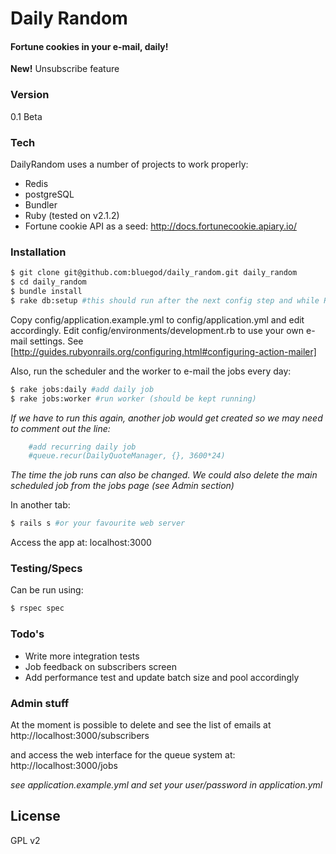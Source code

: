 # Daily Random

#### Fortune cookies in your e-mail, daily!

**New!** Unsubscribe feature

### Version
0.1 Beta

### Tech

DailyRandom uses a number of projects to work properly:
* Redis
* postgreSQL
* Bundler
* Ruby (tested on v2.1.2)
* Fortune cookie API as a seed: http://docs.fortunecookie.apiary.io/

### Installation

```sh
$ git clone git@github.com:bluegod/daily_random.git daily_random
$ cd daily_random
$ bundle install
$ rake db:setup #this should run after the next config step and while Redis is running!
```

Copy config/application.example.yml to config/application.yml and edit accordingly.
Edit config/environments/development.rb to use your own e-mail settings. See [http://guides.rubyonrails.org/configuring.html#configuring-action-mailer]

Also, run the scheduler and the worker to e-mail the jobs every day:

```sh
$ rake jobs:daily #add daily job 
$ rake jobs:worker #run worker (should be kept running)
```
_If we have to run this again, another job would get created so we may need to comment out the line:_

```ruby
    #add recurring daily job
    #queue.recur(DailyQuoteManager, {}, 3600*24)
```   
_The time the job runs can also be changed. We could also delete the main scheduled job from the jobs page (see Admin section)_

In another tab:
```sh
$ rails s #or your favourite web server
```
Access the app at: localhost:3000

### Testing/Specs

Can be run using:
```sh
$ rspec spec
```

### Todo's

* Write more integration tests
* Job feedback on subscribers screen
* Add performance test and update batch size and pool accordingly

### Admin stuff
At the moment is possible to delete and see the list of emails at
http://localhost:3000/subscribers

and access the web interface for the queue system at:
http://localhost:3000/jobs

_see application.example.yml and set your user/password in application.yml_

License
----
GPL v2
